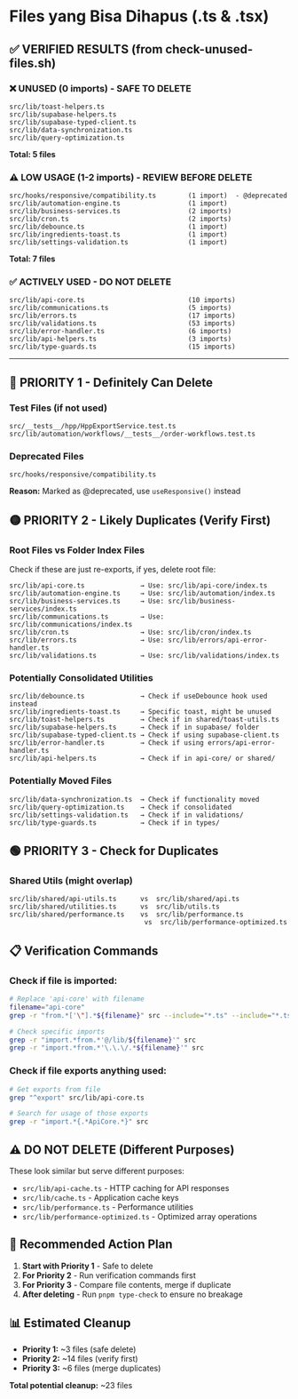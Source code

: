 # Files yang Bisa Dihapus (.ts & .tsx)

## ✅ VERIFIED RESULTS (from check-unused-files.sh)

### ❌ UNUSED (0 imports) - SAFE TO DELETE
```
src/lib/toast-helpers.ts
src/lib/supabase-helpers.ts
src/lib/supabase-typed-client.ts
src/lib/data-synchronization.ts
src/lib/query-optimization.ts
```
**Total: 5 files**

### ⚠️ LOW USAGE (1-2 imports) - REVIEW BEFORE DELETE
```
src/hooks/responsive/compatibility.ts        (1 import)  - @deprecated
src/lib/automation-engine.ts                 (1 import)
src/lib/business-services.ts                 (2 imports)
src/lib/cron.ts                              (2 imports)
src/lib/debounce.ts                          (1 import)
src/lib/ingredients-toast.ts                 (1 import)
src/lib/settings-validation.ts               (1 import)
```
**Total: 7 files**

### ✅ ACTIVELY USED - DO NOT DELETE
```
src/lib/api-core.ts                          (10 imports)
src/lib/communications.ts                    (5 imports)
src/lib/errors.ts                            (17 imports)
src/lib/validations.ts                       (53 imports)
src/lib/error-handler.ts                     (6 imports)
src/lib/api-helpers.ts                       (3 imports)
src/lib/type-guards.ts                       (15 imports)
```

---

## 🔴 PRIORITY 1 - Definitely Can Delete

### Test Files (if not used)
```
src/__tests__/hpp/HppExportService.test.ts
src/lib/automation/workflows/__tests__/order-workflows.test.ts
```

### Deprecated Files
```
src/hooks/responsive/compatibility.ts
```
**Reason:** Marked as @deprecated, use `useResponsive()` instead

## 🟡 PRIORITY 2 - Likely Duplicates (Verify First)

### Root Files vs Folder Index Files
Check if these are just re-exports, if yes, delete root file:

```
src/lib/api-core.ts              → Use: src/lib/api-core/index.ts
src/lib/automation-engine.ts     → Use: src/lib/automation/index.ts  
src/lib/business-services.ts     → Use: src/lib/business-services/index.ts
src/lib/communications.ts        → Use: src/lib/communications/index.ts
src/lib/cron.ts                  → Use: src/lib/cron/index.ts
src/lib/errors.ts                → Use: src/lib/errors/api-error-handler.ts
src/lib/validations.ts           → Use: src/lib/validations/index.ts
```

### Potentially Consolidated Utilities
```
src/lib/debounce.ts              → Check if useDebounce hook used instead
src/lib/ingredients-toast.ts     → Specific toast, might be unused
src/lib/toast-helpers.ts         → Check if in shared/toast-utils.ts
src/lib/supabase-helpers.ts      → Check if in supabase/ folder
src/lib/supabase-typed-client.ts → Check if using supabase-client.ts
src/lib/error-handler.ts         → Check if using errors/api-error-handler.ts
src/lib/api-helpers.ts           → Check if in api-core/ or shared/
```

### Potentially Moved Files
```
src/lib/data-synchronization.ts  → Check if functionality moved
src/lib/query-optimization.ts    → Check if consolidated
src/lib/settings-validation.ts   → Check if in validations/
src/lib/type-guards.ts           → Check if in types/
```

## 🟢 PRIORITY 3 - Check for Duplicates

### Shared Utils (might overlap)
```
src/lib/shared/api-utils.ts      vs  src/lib/shared/api.ts
src/lib/shared/utilities.ts      vs  src/lib/utils.ts
src/lib/shared/performance.ts    vs  src/lib/performance.ts
                                  vs  src/lib/performance-optimized.ts
```

## 📋 Verification Commands

### Check if file is imported:
```bash
# Replace 'api-core' with filename
filename="api-core"
grep -r "from.*['\"].*${filename}" src --include="*.ts" --include="*.tsx" | wc -l

# Check specific imports
grep -r "import.*from.*'@/lib/${filename}'" src
grep -r "import.*from.*'\.\.\/.*${filename}'" src
```

### Check if file exports anything used:
```bash
# Get exports from file
grep "^export" src/lib/api-core.ts

# Search for usage of those exports
grep -r "import.*{.*ApiCore.*}" src
```

## ⚠️ DO NOT DELETE (Different Purposes)

These look similar but serve different purposes:
- `src/lib/api-cache.ts` - HTTP caching for API responses
- `src/lib/cache.ts` - Application cache keys
- `src/lib/performance.ts` - Performance utilities
- `src/lib/performance-optimized.ts` - Optimized array operations

## 🎯 Recommended Action Plan

1. **Start with Priority 1** - Safe to delete
2. **For Priority 2** - Run verification commands first
3. **For Priority 3** - Compare file contents, merge if duplicate
4. **After deleting** - Run `pnpm type-check` to ensure no breakage

## 📊 Estimated Cleanup

- **Priority 1:** ~3 files (safe delete)
- **Priority 2:** ~14 files (verify first)  
- **Priority 3:** ~6 files (merge duplicates)

**Total potential cleanup:** ~23 files
